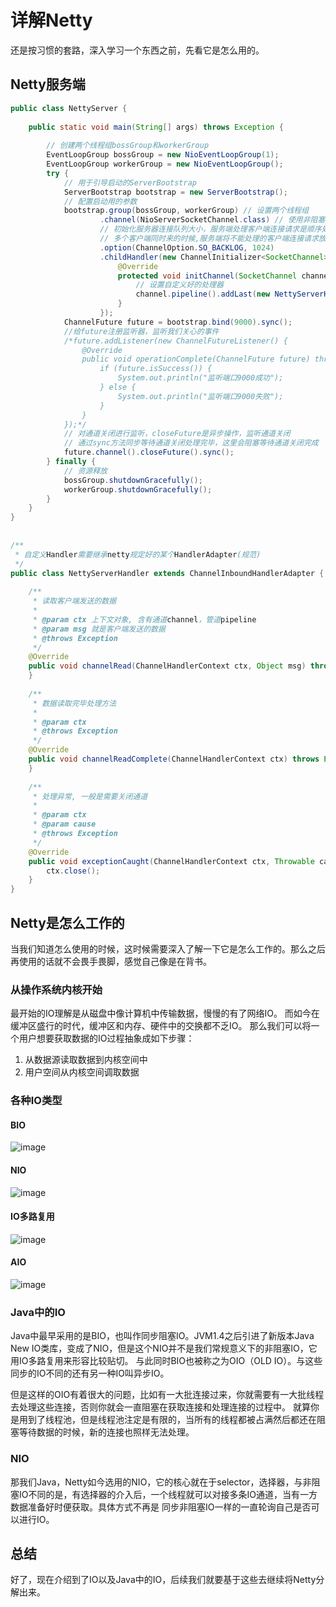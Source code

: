 # 详解Netty

还是按习惯的套路，深入学习一个东西之前，先看它是怎么用的。

## Netty服务端
```java
public class NettyServer {
 
    public static void main(String[] args) throws Exception {
 
        // 创建两个线程组bossGroup和workerGroup
        EventLoopGroup bossGroup = new NioEventLoopGroup(1);
        EventLoopGroup workerGroup = new NioEventLoopGroup();
        try {
            // 用于引导启动的ServerBootstrap
            ServerBootstrap bootstrap = new ServerBootstrap();
            // 配置启动用的参数
            bootstrap.group(bossGroup, workerGroup) // 设置两个线程组
                    .channel(NioServerSocketChannel.class) // 使用非阻塞的Channel
                    // 初始化服务器连接队列大小，服务端处理客户端连接请求是顺序处理的,所以同一时间只能处理一个客户端连接。
                    // 多个客户端同时来的时候,服务端将不能处理的客户端连接请求放在队列中等待处理
                    .option(ChannelOption.SO_BACKLOG, 1024)
                    .childHandler(new ChannelInitializer<SocketChannel>() {// 创建通道初始化对象，设置初始化参数
                        @Override
                        protected void initChannel(SocketChannel channel) throws Exception {
                            // 设置自定义好的处理器
                            channel.pipeline().addLast(new NettyServerHandler());
                        }
                    });
            ChannelFuture future = bootstrap.bind(9000).sync();
            //给future注册监听器，监听我们关心的事件
            /*future.addListener(new ChannelFutureListener() {
                @Override
                public void operationComplete(ChannelFuture future) throws Exception {
                    if (future.isSuccess()) {
                        System.out.println("监听端口9000成功");
                    } else {
                        System.out.println("监听端口9000失败");
                    }
                }
            });*/
            // 对通道关闭进行监听，closeFuture是异步操作，监听通道关闭
            // 通过sync方法同步等待通道关闭处理完毕，这里会阻塞等待通道关闭完成
            future.channel().closeFuture().sync();
        } finally {
            // 资源释放
            bossGroup.shutdownGracefully();
            workerGroup.shutdownGracefully();
        }
    }
}
 
 
/**
 * 自定义Handler需要继承netty规定好的某个HandlerAdapter(规范)
 */
public class NettyServerHandler extends ChannelInboundHandlerAdapter {
 
    /**
     * 读取客户端发送的数据
     *
     * @param ctx 上下文对象, 含有通道channel，管道pipeline
     * @param msg 就是客户端发送的数据
     * @throws Exception
     */
    @Override
    public void channelRead(ChannelHandlerContext ctx, Object msg) throws Exception {
    }
 
    /**
     * 数据读取完毕处理方法
     *
     * @param ctx
     * @throws Exception
     */
    @Override
    public void channelReadComplete(ChannelHandlerContext ctx) throws Exception {
    }
 
    /**
     * 处理异常, 一般是需要关闭通道
     *
     * @param ctx
     * @param cause
     * @throws Exception
     */
    @Override
    public void exceptionCaught(ChannelHandlerContext ctx, Throwable cause) throws Exception {
        ctx.close();
    }
}
```

## Netty是怎么工作的
当我们知道怎么使用的时候，这时候需要深入了解一下它是怎么工作的。那么之后再使用的话就不会畏手畏脚，感觉自己像是在背书。

### 从操作系统内核开始
最开始的IO理解是从磁盘中像计算机中传输数据，慢慢的有了网络IO。
而如今在缓冲区盛行的时代，缓冲区和内存、硬件中的交换都不乏IO。
那么我们可以将一个用户想要获取数据的IO过程抽象成如下步骤：
1. 从数据源读取数据到内核空间中
2. 用户空间从内核空间调取数据

### 各种IO类型

#### BIO
![image](./BIO.png)

#### NIO
![image](./NIO.png)

#### IO多路复用
![image](./IO-selector.png)

#### AIO
![image](./Asyn.png)

### Java中的IO
Java中最早采用的是BIO，也叫作同步阻塞IO。JVM1.4之后引进了新版本Java New IO类库，变成了NIO，但是这个NIO并不是我们常规意义下的非阻塞IO，它用IO多路复用来形容比较贴切。
与此同时BIO也被称之为OIO（OLD IO）。与这些同步的IO不同的还有另一种IO叫异步IO。

但是这样的OIO有着很大的问题，比如有一大批连接过来，你就需要有一大批线程去处理这些连接，否则你就会一直阻塞在获取连接和处理连接的过程中。
就算你是用到了线程池，但是线程池注定是有限的，当所有的线程都被占满然后都还在阻塞等待数据的时候，新的连接也照样无法处理。

### NIO
那我们Java，Netty如今选用的NIO，它的核心就在于selector，选择器，与非阻塞IO不同的是，有选择器的介入后，一个线程就可以对接多条IO通道，当有一方数据准备好时便获取。具体方式不再是
同步非阻塞IO一样的一直轮询自己是否可以进行IO。

## 总结
好了，现在介绍到了IO以及Java中的IO，后续我们就要基于这些去继续将Netty分解出来。